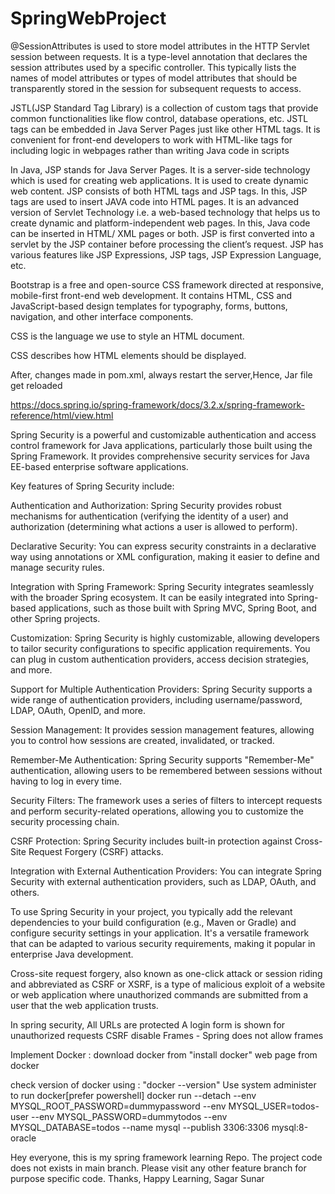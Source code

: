 # SpringWebProject

@SessionAttributes is used to store model attributes in the HTTP Servlet session between requests. It is a type-level annotation that declares the session attributes used by a specific controller. This typically lists the names of model attributes or types of model attributes that should be transparently stored in the session for subsequent requests to access.


JSTL(JSP Standard Tag Library) is a collection of custom tags that provide common functionalities like flow control, database operations, etc. JSTL tags can be embedded in Java Server Pages just like other HTML tags. It is convenient for front-end developers to work with HTML-like tags for including logic in webpages rather than writing Java code in scripts

In Java, JSP stands for Java Server Pages. It is a server-side technology which is used for creating web applications. It is used to create dynamic web content. JSP consists of both HTML tags and JSP tags. In this, JSP tags are used to insert JAVA code into HTML pages. It is an advanced version of Servlet Technology i.e. a web-based technology that helps us to create dynamic and platform-independent web pages. In this, Java code can be inserted in HTML/ XML pages or both. JSP is first converted into a servlet by the JSP container before processing the client’s request. JSP has various features like JSP Expressions, JSP tags, JSP Expression Language, etc.

Bootstrap is a free and open-source CSS framework directed at responsive, mobile-first front-end web development. It contains HTML, CSS and JavaScript-based design templates for typography, forms, buttons, navigation, and other interface components.

CSS is the language we use to style an HTML document.

CSS describes how HTML elements should be displayed.

After, changes made in pom.xml, always restart the server,Hence, Jar file get reloaded

https://docs.spring.io/spring-framework/docs/3.2.x/spring-framework-reference/html/view.html

Spring Security is a powerful and customizable authentication and access control framework for Java applications, particularly those built using the Spring Framework. It provides comprehensive security services for Java EE-based enterprise software applications.

Key features of Spring Security include:

Authentication and Authorization: Spring Security provides robust mechanisms for authentication (verifying the identity of a user) and authorization (determining what actions a user is allowed to perform).

Declarative Security: You can express security constraints in a declarative way using annotations or XML configuration, making it easier to define and manage security rules.

Integration with Spring Framework: Spring Security integrates seamlessly with the broader Spring ecosystem. It can be easily integrated into Spring-based applications, such as those built with Spring MVC, Spring Boot, and other Spring projects.

Customization: Spring Security is highly customizable, allowing developers to tailor security configurations to specific application requirements. You can plug in custom authentication providers, access decision strategies, and more.

Support for Multiple Authentication Providers: Spring Security supports a wide range of authentication providers, including username/password, LDAP, OAuth, OpenID, and more.

Session Management: It provides session management features, allowing you to control how sessions are created, invalidated, or tracked.

Remember-Me Authentication: Spring Security supports "Remember-Me" authentication, allowing users to be remembered between sessions without having to log in every time.

Security Filters: The framework uses a series of filters to intercept requests and perform security-related operations, allowing you to customize the security processing chain.

CSRF Protection: Spring Security includes built-in protection against Cross-Site Request Forgery (CSRF) attacks.

Integration with External Authentication Providers: You can integrate Spring Security with external authentication providers, such as LDAP, OAuth, and others.

To use Spring Security in your project, you typically add the relevant dependencies to your build configuration (e.g., Maven or Gradle) and configure security settings in your application. It's a versatile framework that can be adapted to various security requirements, making it popular in enterprise Java development.


Cross-site request forgery, also known as one-click attack or session riding and abbreviated as CSRF or XSRF, is a type of malicious exploit of a website or web application where unauthorized commands are submitted from a user that the web application trusts.

In spring security, All URLs are protected
A login form is shown for unauthorized requests
CSRF disable
Frames - Spring does not allow frames

Implement Docker :
download docker from "install docker" web page from docker

check version of docker using : "docker --version"
Use system administer to run docker[prefer powershell]
docker run --detach --env MYSQL_ROOT_PASSWORD=dummypassword --env MYSQL_USER=todos-user --env MYSQL_PASSWORD=dummytodos --env MYSQL_DATABASE=todos --name mysql --publish 3306:3306 mysql:8-oracle


Hey everyone, this is my spring framework learning Repo. The project code does not exists in main branch. Please visit any other feature branch for purpose specific code.
Thanks,
Happy Learning,
Sagar Sunar

